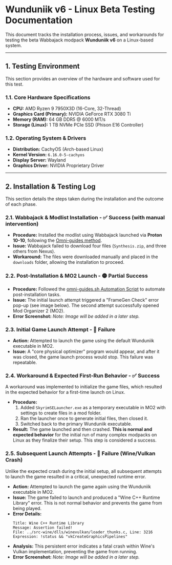 # Wunduniik v6 - Linux Beta Testing Documentation

This document tracks the installation process, issues, and workarounds for testing the beta Wabbajack modpack **Wunduniik v6** on a Linux-based system.

---

## 1. Testing Environment
This section provides an overview of the hardware and software used for this test.

### 1.1. Core Hardware Specifications
*   **CPU:** AMD Ryzen 9 7950X3D (16-Core, 32-Thread)
*   **Graphics Card (Primary):** NVIDIA GeForce RTX 3080 Ti
*   **Memory (RAM):** 64 GB DDR5 @ 6000 MT/s
*   **Storage (Linux):** 1 TB NVMe PCIe SSD (Phison E16 Controller)

### 1.2. Operating System & Drivers
*   **Distribution:** CachyOS (Arch-based Linux)
*   **Kernel Version:** `6.16.0-5-cachyos`
*   **Display Server:** Wayland
*   **Graphics Driver:** NVIDIA Proprietary Driver

---

## 2. Installation & Testing Log
This section details the steps taken during the installation and the outcome of each phase.

### 2.1. Wabbajack & Modlist Installation - ✅ Success (with manual intervention)
*   **Procedure:** Installed the modlist using Wabbajack launched via **Proton 10-10**, following the [Omni-guides method](https://github.com/Omni-guides/Wabbajack-Modlist-Linux/wiki/Wabbajack-via-Proton).
*   **Issue:** Wabbajack failed to download four files (`Synthesis.zip`, and three others from Nexus).
*   **Workaround:** The files were downloaded manually and placed in the `downloads` folder, allowing the installation to proceed.

### 2.2. Post-Installation & MO2 Launch - 🟡 Partial Success
*   **Procedure:** Followed the [omni-guides.sh Automation Script](https://github.com/Omni-guides/Wabbajack-Modlist-Linux/wiki/Using-the-omni%E2%80%90guides.sh-Automation-Script) to automate post-installation tasks.
*   **Issue:** The initial launch attempt triggered a "FrameGen Check" error pop-up (see image below). The second attempt successfully opened Mod Organizer 2 (MO2).
*   **Error Screenshot:**
    *Note: Image will be added in a later step.*

### 2.3. Initial Game Launch Attempt - 🔴 Failure
*   **Action:** Attempted to launch the game using the default Wunduniik executable in MO2.
*   **Issue:** A "core physical optimizer" program would appear, and after it was closed, the game launch process would stop. This failure was repeatable.

### 2.4. Workaround & Expected First-Run Behavior - ✅ Success
A workaround was implemented to initialize the game files, which resulted in the expected behavior for a first-time launch on Linux.
*   **Procedure:**
    1.  Added `SkyrimSELauncher.exe` as a temporary executable in MO2 with settings to create files in a mod folder.
    2.  Ran the launcher once to generate initial files, then closed it.
    3.  Switched back to the primary Wunduniik executable.
*   **Result:** The game launched and then crashed. **This is normal and expected behavior** for the initial run of many complex modpacks on Linux as they finalize their setup. This step is considered a success.

### 2.5. Subsequent Launch Attempts - 🔴 Failure (Wine/Vulkan Crash)
Unlike the expected crash during the initial setup, all subsequent attempts to launch the game resulted in a critical, unexpected runtime error.
*   **Action:** Attempted to launch the game again using the Wunduniik executable in MO2.
*   **Issue:** The game failed to launch and produced a "Wine C++ Runtime Library" error. This is not normal behavior and prevents the game from being played.
*   **Error Details:**
    ```
    Title: Wine C++ Runtime Library
    Message: Assertion failed!
    File: ../src-wine/dlls/winevulkan/loader_thunks.c, Line: 3216
    Expression: !status && "vkCreateGraphicsPipelines"
    ```
*   **Analysis:** This persistent error indicates a fatal crash within Wine's Vulkan implementation, preventing the game from running.
*   **Error Screenshot:**
    *Note: Image will be added in a later step.*
